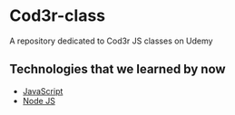 # Cod3r-class 

A repository dedicated to Cod3r JS classes on Udemy

## Technologies that we learned by now
* [JavaScript](https://www.javascript.com/)
* [Node JS](https://nodejs.org/en/docs/)
